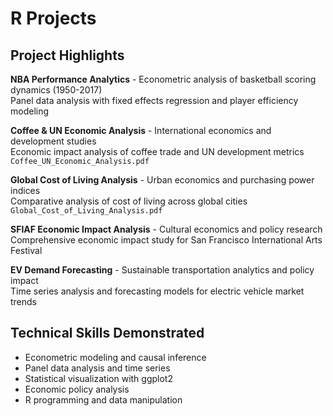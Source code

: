 # R Projects

## Project Highlights

**NBA Performance Analytics** - Econometric analysis of basketball scoring dynamics (1950-2017)  
Panel data analysis with fixed effects regression and player efficiency modeling

**Coffee & UN Economic Analysis** - International economics and development studies  
Economic impact analysis of coffee trade and UN development metrics  
`Coffee_UN_Economic_Analysis.pdf`

**Global Cost of Living Analysis** - Urban economics and purchasing power indices  
Comparative analysis of cost of living across global cities  
`Global_Cost_of_Living_Analysis.pdf`

**SFIAF Economic Impact Analysis** - Cultural economics and policy research  
Comprehensive economic impact study for San Francisco International Arts Festival

**EV Demand Forecasting** - Sustainable transportation analytics and policy impact  
Time series analysis and forecasting models for electric vehicle market trends

## Technical Skills Demonstrated
- Econometric modeling and causal inference
- Panel data analysis and time series
- Statistical visualization with ggplot2
- Economic policy analysis
- R programming and data manipulation